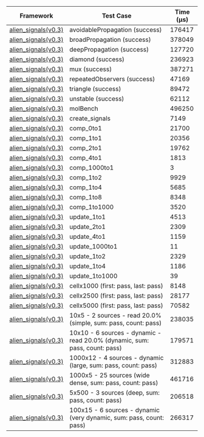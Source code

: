 | Framework | Test Case | Time (μs) |
| --- | --- | --- |
| [alien_signals(v0.3)](https://github.com/medz/alien-signals-dart) | avoidablePropagation (success) | 176417 |
| [alien_signals(v0.3)](https://github.com/medz/alien-signals-dart) | broadPropagation (success) | 378049 |
| [alien_signals(v0.3)](https://github.com/medz/alien-signals-dart) | deepPropagation (success) | 127720 |
| [alien_signals(v0.3)](https://github.com/medz/alien-signals-dart) | diamond (success) | 236923 |
| [alien_signals(v0.3)](https://github.com/medz/alien-signals-dart) | mux (success) | 387271 |
| [alien_signals(v0.3)](https://github.com/medz/alien-signals-dart) | repeatedObservers (success) | 47169 |
| [alien_signals(v0.3)](https://github.com/medz/alien-signals-dart) | triangle (success) | 89472 |
| [alien_signals(v0.3)](https://github.com/medz/alien-signals-dart) | unstable (success) | 62112 |
| [alien_signals(v0.3)](https://github.com/medz/alien-signals-dart) | molBench | 496250 |
| [alien_signals(v0.3)](https://github.com/medz/alien-signals-dart) | create_signals | 7149 |
| [alien_signals(v0.3)](https://github.com/medz/alien-signals-dart) | comp_0to1 | 21700 |
| [alien_signals(v0.3)](https://github.com/medz/alien-signals-dart) | comp_1to1 | 20356 |
| [alien_signals(v0.3)](https://github.com/medz/alien-signals-dart) | comp_2to1 | 19762 |
| [alien_signals(v0.3)](https://github.com/medz/alien-signals-dart) | comp_4to1 | 1813 |
| [alien_signals(v0.3)](https://github.com/medz/alien-signals-dart) | comp_1000to1 | 3 |
| [alien_signals(v0.3)](https://github.com/medz/alien-signals-dart) | comp_1to2 | 9929 |
| [alien_signals(v0.3)](https://github.com/medz/alien-signals-dart) | comp_1to4 | 5685 |
| [alien_signals(v0.3)](https://github.com/medz/alien-signals-dart) | comp_1to8 | 8348 |
| [alien_signals(v0.3)](https://github.com/medz/alien-signals-dart) | comp_1to1000 | 3520 |
| [alien_signals(v0.3)](https://github.com/medz/alien-signals-dart) | update_1to1 | 4513 |
| [alien_signals(v0.3)](https://github.com/medz/alien-signals-dart) | update_2to1 | 2309 |
| [alien_signals(v0.3)](https://github.com/medz/alien-signals-dart) | update_4to1 | 1159 |
| [alien_signals(v0.3)](https://github.com/medz/alien-signals-dart) | update_1000to1 | 11 |
| [alien_signals(v0.3)](https://github.com/medz/alien-signals-dart) | update_1to2 | 2329 |
| [alien_signals(v0.3)](https://github.com/medz/alien-signals-dart) | update_1to4 | 1186 |
| [alien_signals(v0.3)](https://github.com/medz/alien-signals-dart) | update_1to1000 | 39 |
| [alien_signals(v0.3)](https://github.com/medz/alien-signals-dart) | cellx1000 (first: pass, last: pass) | 8148 |
| [alien_signals(v0.3)](https://github.com/medz/alien-signals-dart) | cellx2500 (first: pass, last: pass) | 28177 |
| [alien_signals(v0.3)](https://github.com/medz/alien-signals-dart) | cellx5000 (first: pass, last: pass) | 70582 |
| [alien_signals(v0.3)](https://github.com/medz/alien-signals-dart) | 10x5 - 2 sources - read 20.0% (simple, sum: pass, count: pass) | 238035 |
| [alien_signals(v0.3)](https://github.com/medz/alien-signals-dart) | 10x10 - 6 sources - dynamic - read 20.0% (dynamic, sum: pass, count: pass) | 179571 |
| [alien_signals(v0.3)](https://github.com/medz/alien-signals-dart) | 1000x12 - 4 sources - dynamic (large, sum: pass, count: pass) | 312883 |
| [alien_signals(v0.3)](https://github.com/medz/alien-signals-dart) | 1000x5 - 25 sources (wide dense, sum: pass, count: pass) | 461716 |
| [alien_signals(v0.3)](https://github.com/medz/alien-signals-dart) | 5x500 - 3 sources (deep, sum: pass, count: pass) | 206518 |
| [alien_signals(v0.3)](https://github.com/medz/alien-signals-dart) | 100x15 - 6 sources - dynamic (very dynamic, sum: pass, count: pass) | 266317 |
